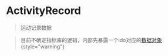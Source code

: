 <show-structure depth="2"/>

# ActivityRecord

> 运动记录数据

> 目前不确定指标库的逻辑，内部先暴露一个ido对应的[数据对象](https://idoosmart.github.io/Native_GitBook/zh/doc/syncData/IDOSyncActivityData.html)
> {style="warning"}